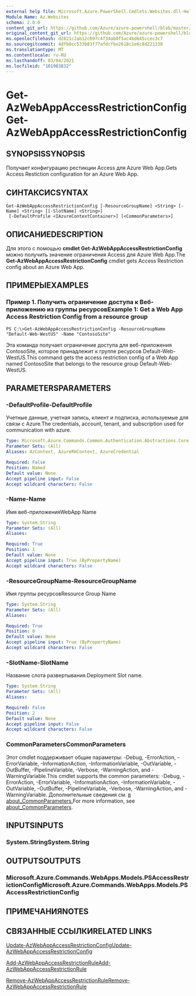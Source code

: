 ```yaml
---
external help file: Microsoft.Azure.PowerShell.Cmdlets.Websites.dll-Help.xml
Module Name: Az.Websites
schema: 2.0.0
content_git_url: https://github.com/Azure/azure-powershell/blob/master/src/Websites/Websites/help/Get-AzWebAppAccessRestrictionConfig.md
original_content_git_url: https://github.com/Azure/azure-powershell/blob/master/src/Websites/Websites/help/Get-AzWebAppAccessRestrictionConfig.md
ms.openlocfilehash: d2821c2ab12c697c4f34ab0f5ac4bd645ccec3c7
ms.sourcegitcommit: 4dfb0cc533b83f77afdcfbe2618c1e6c8d221330
ms.translationtype: MT
ms.contentlocale: ru-RU
ms.lasthandoff: 03/04/2021
ms.locfileid: "101983832"
---
```

# <span data-ttu-id="12cd2-101">Get-AzWebAppAccessRestrictionConfig</span><span class="sxs-lookup"><span data-stu-id="12cd2-101">Get-AzWebAppAccessRestrictionConfig</span></span>

## <span data-ttu-id="12cd2-102">SYNOPSIS</span><span class="sxs-lookup"><span data-stu-id="12cd2-102">SYNOPSIS</span></span>
<span data-ttu-id="12cd2-103">Получает конфигурацию рестикции Access для Azure Web App.</span><span class="sxs-lookup"><span data-stu-id="12cd2-103">Gets Access Restiction configuration for an Azure Web App.</span></span>

## <span data-ttu-id="12cd2-104">СИНТАКСИС</span><span class="sxs-lookup"><span data-stu-id="12cd2-104">SYNTAX</span></span>

```
Get-AzWebAppAccessRestrictionConfig [-ResourceGroupName] <String> [-Name] <String> [[-SlotName] <String>]
 [-DefaultProfile <IAzureContextContainer>] [<CommonParameters>]
```

## <span data-ttu-id="12cd2-105">ОПИСАНИЕ</span><span class="sxs-lookup"><span data-stu-id="12cd2-105">DESCRIPTION</span></span>
<span data-ttu-id="12cd2-106">Для этого с помощью **cmdlet Get-AzWebAppAccessRestrictionConfig** можно получить значение ограничения Access для Azure Web App.</span><span class="sxs-lookup"><span data-stu-id="12cd2-106">The **Get-AzWebAppAccessRestrictionConfig** cmdlet gets Access Restriction config about an Azure Web App.</span></span>

## <span data-ttu-id="12cd2-107">ПРИМЕРЫ</span><span class="sxs-lookup"><span data-stu-id="12cd2-107">EXAMPLES</span></span>

### <span data-ttu-id="12cd2-108">Пример 1. Получить ограничение доступа к Веб-приложению из группы ресурсов</span><span class="sxs-lookup"><span data-stu-id="12cd2-108">Example 1: Get a Web App Access Restriction Config from a resource group</span></span>
```
PS C:\>Get-AzWebAppAccessRestrictionConfig -ResourceGroupName "Default-Web-WestUS" -Name "ContosoSite"
```

<span data-ttu-id="12cd2-109">Эта команда получает ограничение доступа для веб-приложения ContosoSite, которое принадлежит к группе ресурсов Default-Web-WestUS.</span><span class="sxs-lookup"><span data-stu-id="12cd2-109">This command gets the access restriction config of a Web App named ContosoSite that belongs to the resource group Default-Web-WestUS.</span></span>

## <span data-ttu-id="12cd2-110">PARAMETERS</span><span class="sxs-lookup"><span data-stu-id="12cd2-110">PARAMETERS</span></span>

### <span data-ttu-id="12cd2-111">-DefaultProfile</span><span class="sxs-lookup"><span data-stu-id="12cd2-111">-DefaultProfile</span></span>
<span data-ttu-id="12cd2-112">Учетные данные, учетная запись, клиент и подписка, используемые для связи с Azure.</span><span class="sxs-lookup"><span data-stu-id="12cd2-112">The credentials, account, tenant, and subscription used for communication with azure.</span></span>

```yaml
Type: Microsoft.Azure.Commands.Common.Authentication.Abstractions.Core.IAzureContextContainer
Parameter Sets: (All)
Aliases: AzContext, AzureRmContext, AzureCredential

Required: False
Position: Named
Default value: None
Accept pipeline input: False
Accept wildcard characters: False
```

### <span data-ttu-id="12cd2-113">-Name</span><span class="sxs-lookup"><span data-stu-id="12cd2-113">-Name</span></span>
<span data-ttu-id="12cd2-114">Имя веб-приложения</span><span class="sxs-lookup"><span data-stu-id="12cd2-114">WebApp Name</span></span>

```yaml
Type: System.String
Parameter Sets: (All)
Aliases:

Required: True
Position: 1
Default value: None
Accept pipeline input: True (ByPropertyName)
Accept wildcard characters: False
```

### <span data-ttu-id="12cd2-115">-ResourceGroupName</span><span class="sxs-lookup"><span data-stu-id="12cd2-115">-ResourceGroupName</span></span>
<span data-ttu-id="12cd2-116">Имя группы ресурсов</span><span class="sxs-lookup"><span data-stu-id="12cd2-116">Resource Group Name</span></span>

```yaml
Type: System.String
Parameter Sets: (All)
Aliases:

Required: True
Position: 0
Default value: None
Accept pipeline input: True (ByPropertyName)
Accept wildcard characters: False
```

### <span data-ttu-id="12cd2-117">-SlotName</span><span class="sxs-lookup"><span data-stu-id="12cd2-117">-SlotName</span></span>
<span data-ttu-id="12cd2-118">Название слота развертывания.</span><span class="sxs-lookup"><span data-stu-id="12cd2-118">Deployment Slot name.</span></span>

```yaml
Type: System.String
Parameter Sets: (All)
Aliases:

Required: False
Position: 2
Default value: None
Accept pipeline input: False
Accept wildcard characters: False
```

### <span data-ttu-id="12cd2-119">CommonParameters</span><span class="sxs-lookup"><span data-stu-id="12cd2-119">CommonParameters</span></span>
<span data-ttu-id="12cd2-120">Этот cmdlet поддерживает общие параметры: -Debug, -ErrorAction, -ErrorVariable, -InformationAction, -InformationVariable, -OutVariable, -OutBuffer, -PipelineVariable, -Verbose, -WarningAction, and -WarningVariable.</span><span class="sxs-lookup"><span data-stu-id="12cd2-120">This cmdlet supports the common parameters: -Debug, -ErrorAction, -ErrorVariable, -InformationAction, -InformationVariable, -OutVariable, -OutBuffer, -PipelineVariable, -Verbose, -WarningAction, and -WarningVariable.</span></span> <span data-ttu-id="12cd2-121">Дополнительные сведения см. [в about_CommonParameters.](http://go.microsoft.com/fwlink/?LinkID=113216)</span><span class="sxs-lookup"><span data-stu-id="12cd2-121">For more information, see [about_CommonParameters](http://go.microsoft.com/fwlink/?LinkID=113216).</span></span>

## <span data-ttu-id="12cd2-122">INPUTS</span><span class="sxs-lookup"><span data-stu-id="12cd2-122">INPUTS</span></span>

### <span data-ttu-id="12cd2-123">System.String</span><span class="sxs-lookup"><span data-stu-id="12cd2-123">System.String</span></span>

## <span data-ttu-id="12cd2-124">OUTPUTS</span><span class="sxs-lookup"><span data-stu-id="12cd2-124">OUTPUTS</span></span>

### <span data-ttu-id="12cd2-125">Microsoft.Azure.Commands.WebApps.Models.PSAccessRestrictionConfig</span><span class="sxs-lookup"><span data-stu-id="12cd2-125">Microsoft.Azure.Commands.WebApps.Models.PSAccessRestrictionConfig</span></span>

## <span data-ttu-id="12cd2-126">ПРИМЕЧАНИЯ</span><span class="sxs-lookup"><span data-stu-id="12cd2-126">NOTES</span></span>

## <span data-ttu-id="12cd2-127">СВЯЗАННЫЕ ССЫЛКИ</span><span class="sxs-lookup"><span data-stu-id="12cd2-127">RELATED LINKS</span></span>

[<span data-ttu-id="12cd2-128">Update-AzWebAppAccessRestrictionConfig</span><span class="sxs-lookup"><span data-stu-id="12cd2-128">Update-AzWebAppAccessRestrictionConfig</span></span>](./Update-AzWebAppAccessRestrictionConfig.md)

[<span data-ttu-id="12cd2-129">Add-AzWebAppAccessRestrictionRule</span><span class="sxs-lookup"><span data-stu-id="12cd2-129">Add-AzWebAppAccessRestrictionRule</span></span>](./Add-AzWebAppAccessRestrictionRule.md)

[<span data-ttu-id="12cd2-130">Remove-AzWebAppAccessRestrictionRule</span><span class="sxs-lookup"><span data-stu-id="12cd2-130">Remove-AzWebAppAccessRestrictionRule</span></span>](./Remove-AzWebAppAccessRestrictionRule.md)
